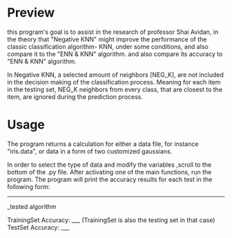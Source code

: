 # Preview
this program's goal is to assist in the research of professor Shai Avidan, in the theory that "Negative KNN" might improve the performance of the classic classification algorithm- KNN, under some conditions, and also compare it to the "ENN & KNN" algorithm. 
and also compare its accuracy to "ENN & KNN" algorithm.

In Negative KNN, a selected amount of neighbors [NEG_K], are not included in the decision making of the classification process.
Meaning for each item in the testing set, NEG_K neighbors from every class, that are closest to the item, are ignored during the prediction process.

# Usage 
The program returns a calculation for either a data file, for instance "iris.data", or data in a form of two customized gaussians.

In order to select the type of data and modify the variables ,scroll to the bottom of the .py file.
After activating one of the main functions, run the program. 
The program will print the accuracy results for each test in the following form:

---------------------------------
_tested algorithm 

TrainingSet Accuracy: ___    (TrainingSet is also the testing set in that case)
TestSet Accuracy: ___


